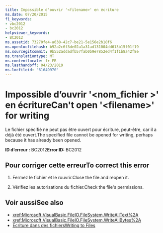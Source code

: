 ```yaml
---
title: Impossible d'ouvrir '<filename>' en écriture
ms.date: 07/20/2015
f1_keywords:
- vbc2012
- bc2012
helpviewer_keywords:
- BC2012
ms.assetid: 73270fe4-a638-42c7-be21-5e156e2b18f6
ms.openlocfilehash: b92a2c6f3de02a1a31ad131004dd613b15f01f19
ms.sourcegitcommit: 9b552addadfb57fab0b9e7852ed4f1f1b8a42f8e
ms.translationtype: MT
ms.contentlocale: fr-FR
ms.lasthandoff: 04/23/2019
ms.locfileid: "61649970"
---
```

# <a name="cant-open-filename-for-writing"></a><span data-ttu-id="7d9e6-102">Impossible d’ouvrir '\<nom_fichier >' en écriture</span><span class="sxs-lookup"><span data-stu-id="7d9e6-102">Can't open '\<filename>' for writing</span></span>
<span data-ttu-id="7d9e6-103">Le fichier spécifié ne peut pas être ouvert pour écriture, peut-être, car il a déjà été ouvert.</span><span class="sxs-lookup"><span data-stu-id="7d9e6-103">The specified file cannot be opened for writing, perhaps because it has already been opened.</span></span>  
  
 <span data-ttu-id="7d9e6-104">**ID d’erreur :** BC2012</span><span class="sxs-lookup"><span data-stu-id="7d9e6-104">**Error ID:** BC2012</span></span>  
  
## <a name="to-correct-this-error"></a><span data-ttu-id="7d9e6-105">Pour corriger cette erreur</span><span class="sxs-lookup"><span data-stu-id="7d9e6-105">To correct this error</span></span>  
  
1. <span data-ttu-id="7d9e6-106">Fermez le fichier et le rouvrir.</span><span class="sxs-lookup"><span data-stu-id="7d9e6-106">Close the file and reopen it.</span></span>  
  
2. <span data-ttu-id="7d9e6-107">Vérifiez les autorisations du fichier.</span><span class="sxs-lookup"><span data-stu-id="7d9e6-107">Check the file's permissions.</span></span>  
  
## <a name="see-also"></a><span data-ttu-id="7d9e6-108">Voir aussi</span><span class="sxs-lookup"><span data-stu-id="7d9e6-108">See also</span></span>

- <xref:Microsoft.VisualBasic.FileIO.FileSystem.WriteAllText%2A>
- <xref:Microsoft.VisualBasic.FileIO.FileSystem.WriteAllBytes%2A>
- [<span data-ttu-id="7d9e6-109">Écriture dans des fichiers</span><span class="sxs-lookup"><span data-stu-id="7d9e6-109">Writing to Files</span></span>](../../../visual-basic/developing-apps/programming/drives-directories-files/writing-to-files.md)
